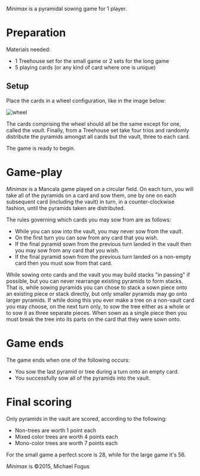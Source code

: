 *Minimax* is a pyramidal sowing game for 1 player.

Preparation
===========

Materials needed:

 * 1 Treehouse set for the small game or 2 sets for the long game
 * 5 playing cards (or any kind of card where one is unique)

Setup
-----

Place the cards in a wheel configuration, like in the image below:

![wheel](https://farm8.staticflickr.com/7389/16396477608_008d812ce8_z_d.jpg)

The cards comprising the wheel should all be the same except for one, called the *vault*.  Finally, from a Treehouse set take four trios and randomly distribute the pyramids amongst all cards but the vault, three to each card.

The game is ready to begin.

Game-play
=========

*Minimax* is a Mancala game played on a circular field.  On each turn, you will take all of the pyramids on a card and sow them, one by one on each subsequent card (including the vault) in turn, in a counter-clockwise fashion, until the pyramids taken are distributed. 

The rules governing which cards you may sow from are as follows:

 * While you can sow into the vault, you may never sow from the vault.
 * On the first turn you can sow from any card that you wish.
 * If the final pyramid sown from the previous turn landed in the 
   vault then you may sow from any card that you wish.
 * If the final pyramid sown from the previous turn landed on a 
   non-empty card then you must sow from that card.

While sowing onto cards and the vault you may build stacks "in passing" if possible, but you can never rearrange existing pyramids to form stacks.  That is, while sowing pyramids you can chose to stack a sown piece onto an existing piece or stack directly, but only smaller pyramids may go onto larger pyramids.  If while doing this you ever make a tree on a non-vault card you may choose, on the next turn only, to sow the tree either as a whole or to sow it as three separate pieces.  When sown as a single piece then you must break the tree into its parts on the card that they were sown onto.

Game ends
=========

The game ends when one of the following occurs:

 * You sow the last pyramid or tree during a turn onto an empty card.
 * You successfully sow all of the pyramids into the vault.

Final scoring
=============

Only pyramids in the vault are scored, according to the following:

 * Non-trees are worth 1 point each
 * Mixed color trees are worth 4 points each
 * Mono-color trees are worth 7 points each

For the small game a perfect score is 28, while for the large game it's 56.

*Minimax* is &copy;2015, Michael Fogus

